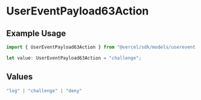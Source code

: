 # UserEventPayload63Action

## Example Usage

```typescript
import { UserEventPayload63Action } from "@vercel/sdk/models/userevent.js";

let value: UserEventPayload63Action = "challenge";
```

## Values

```typescript
"log" | "challenge" | "deny"
```
